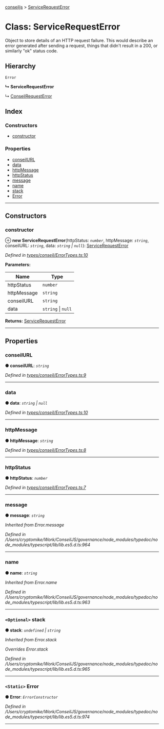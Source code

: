 [conseiljs](../README.md) > [ServiceRequestError](../classes/servicerequesterror.md)

# Class: ServiceRequestError

Object to store details of an HTTP request failure. This would describe an error generated after sending a request, things that didn't result in a 200, or similarly "ok" status code.

## Hierarchy

 `Error`

**↳ ServiceRequestError**

↳  [ConseilRequestError](conseilrequesterror.md)

## Index

### Constructors

* [constructor](servicerequesterror.md#constructor)

### Properties

* [conseilURL](servicerequesterror.md#conseilurl)
* [data](servicerequesterror.md#data)
* [httpMessage](servicerequesterror.md#httpmessage)
* [httpStatus](servicerequesterror.md#httpstatus)
* [message](servicerequesterror.md#message)
* [name](servicerequesterror.md#name)
* [stack](servicerequesterror.md#stack)
* [Error](servicerequesterror.md#error)

---

## Constructors

<a id="constructor"></a>

###  constructor

⊕ **new ServiceRequestError**(httpStatus: *`number`*, httpMessage: *`string`*, conseilURL: *`string`*, data: *`string` \| `null`*): [ServiceRequestError](servicerequesterror.md)

*Defined in [types/conseil/ErrorTypes.ts:10](https://github.com/Cryptonomic/ConseilJS/blob/b4f6349/src/types/conseil/ErrorTypes.ts#L10)*

**Parameters:**

| Name | Type |
| ------ | ------ |
| httpStatus | `number` |
| httpMessage | `string` |
| conseilURL | `string` |
| data | `string` \| `null` |

**Returns:** [ServiceRequestError](servicerequesterror.md)

___

## Properties

<a id="conseilurl"></a>

###  conseilURL

**● conseilURL**: *`string`*

*Defined in [types/conseil/ErrorTypes.ts:9](https://github.com/Cryptonomic/ConseilJS/blob/b4f6349/src/types/conseil/ErrorTypes.ts#L9)*

___
<a id="data"></a>

###  data

**● data**: *`string` \| `null`*

*Defined in [types/conseil/ErrorTypes.ts:10](https://github.com/Cryptonomic/ConseilJS/blob/b4f6349/src/types/conseil/ErrorTypes.ts#L10)*

___
<a id="httpmessage"></a>

###  httpMessage

**● httpMessage**: *`string`*

*Defined in [types/conseil/ErrorTypes.ts:8](https://github.com/Cryptonomic/ConseilJS/blob/b4f6349/src/types/conseil/ErrorTypes.ts#L8)*

___
<a id="httpstatus"></a>

###  httpStatus

**● httpStatus**: *`number`*

*Defined in [types/conseil/ErrorTypes.ts:7](https://github.com/Cryptonomic/ConseilJS/blob/b4f6349/src/types/conseil/ErrorTypes.ts#L7)*

___
<a id="message"></a>

###  message

**● message**: *`string`*

*Inherited from Error.message*

*Defined in /Users/cryptomike/Work/ConseilJS/governance/node_modules/typedoc/node_modules/typescript/lib/lib.es5.d.ts:964*

___
<a id="name"></a>

###  name

**● name**: *`string`*

*Inherited from Error.name*

*Defined in /Users/cryptomike/Work/ConseilJS/governance/node_modules/typedoc/node_modules/typescript/lib/lib.es5.d.ts:963*

___
<a id="stack"></a>

### `<Optional>` stack

**● stack**: *`undefined` \| `string`*

*Inherited from Error.stack*

*Overrides Error.stack*

*Defined in /Users/cryptomike/Work/ConseilJS/governance/node_modules/typedoc/node_modules/typescript/lib/lib.es5.d.ts:965*

___
<a id="error"></a>

### `<Static>` Error

**● Error**: *`ErrorConstructor`*

*Defined in /Users/cryptomike/Work/ConseilJS/governance/node_modules/typedoc/node_modules/typescript/lib/lib.es5.d.ts:974*

___

